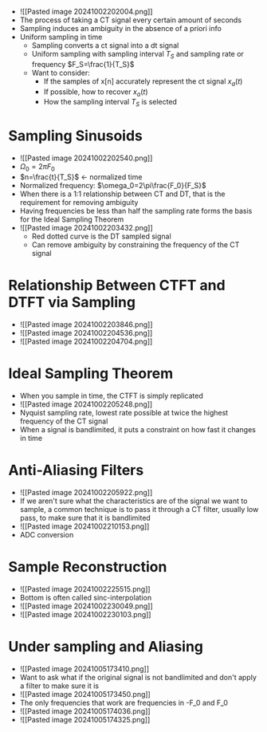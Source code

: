 - ![[Pasted image 20241002202004.png]]
- The process of taking a CT signal every certain amount of seconds
- Sampling induces an ambiguity in the absence of a priori info
- Uniform sampling in time
	- Sampling converts a ct signal into a dt signal
	- Uniform sampling with sampling interval $T_S$ and sampling rate or frequency $F_S=\frac{1}{T_S}$
	- Want to consider:
		- If the samples of x[n] accurately represent the ct signal $x_a(t)$
		- If possible, how to recover $x_a(t)$
		- How the sampling interval $T_S$ is selected
# Sampling Sinusoids
- ![[Pasted image 20241002202540.png]]
- $\Omega_0=2\pi F_0$
- $n=\frac{t}{T_S}$ <- normalized time
- Normalized frequency: $\omega_0=2\pi\frac{F_0}{F_S}$
- When there is a 1:1 relationship between CT and DT, that is the requirement for removing ambiguity
- Having frequencies be less than half the sampling rate forms the basis for the Ideal Sampling Theorem
- ![[Pasted image 20241002203432.png]]
	- Red dotted curve is the DT sampled signal
	- Can remove ambiguity by constraining the frequency of the CT signal
# Relationship Between CTFT and DTFT via Sampling
- ![[Pasted image 20241002203846.png]]
- ![[Pasted image 20241002204536.png]]
- ![[Pasted image 20241002204704.png]]
# Ideal Sampling Theorem
- When you sample in time, the CTFT is simply replicated
- ![[Pasted image 20241002205248.png]]
- Nyquist sampling rate, lowest rate possible at twice the highest frequency of the CT signal
- When a signal is bandlimited, it puts a constraint on how fast it changes in time
# Anti-Aliasing Filters
- ![[Pasted image 20241002205922.png]]
- If we aren't sure what the characteristics are of the signal we want to sample, a common technique is to pass it through a CT filter, usually low pass, to make sure that it is bandlimited
- ![[Pasted image 20241002210153.png]]
- ADC conversion
# Sample Reconstruction
- ![[Pasted image 20241002225515.png]]
- Bottom is often called sinc-interpolation
- ![[Pasted image 20241002230049.png]]
- ![[Pasted image 20241002230103.png]]
# Under sampling and Aliasing
- ![[Pasted image 20241005173410.png]]
- Want to ask what if the original signal is not bandlimited and don't apply a filter to make sure it is
- ![[Pasted image 20241005173450.png]]
- The only frequencies that work are frequencies in -F_0 and F_0
- ![[Pasted image 20241005174036.png]]
- ![[Pasted image 20241005174325.png]]